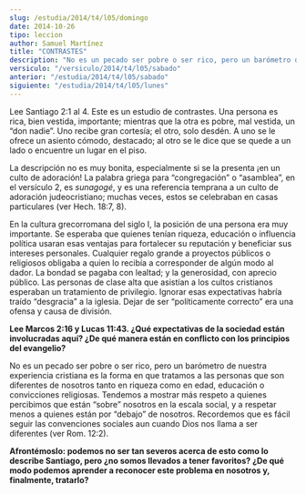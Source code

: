 ```yaml
---
slug: /estudia/2014/t4/l05/domingo
date: 2014-10-26
tipo: leccion
author: Samuel Martínez
title: "CONTRASTES"
description: "No es un pecado ser pobre o ser rico, pero un barómetro de nuestra experiencia  cristiana es la forma en que tratamos a las personas que son diferentes de  nosotros tanto en riqueza como en edad, educación o convicciones religiosas."
versiculo: "/versiculo/2014/t4/l05/sabado"
anterior: "/estudia/2014/t4/l05/sabado"
siguiente: "/estudia/2014/t4/l05/lunes"
---
```


Lee Santiago 2:1 al 4. Este es un estudio de contrastes. Una persona es rica, bien vestida, importante; mientras que la otra es pobre, mal vestida, un “don nadie”. Uno recibe gran cortesía; el otro, solo desdén. A uno se le ofrece un asiento cómodo, destacado; al otro se le dice que se quede a un lado o encuentre un lugar en el piso.

La descripción no es muy bonita, especialmente si se la presenta ¡en un culto de adoración! La palabra griega para “congregación” o “asamblea”, en el versículo 2, es _sunagogé_, y es una referencia temprana a un culto de adoración judeocristiano; muchas veces, estos se celebraban en casas particulares (ver Hech. 18:7, 8).

En la cultura grecorromana del siglo I, la posición de una persona era muy importante. Se esperaba que quienes tenían riqueza, educación o influencia política usaran esas ventajas para fortalecer su reputación y beneficiar sus intereses personales. Cualquier regalo grande a proyectos públicos o religiosos obligaba a quien lo recibía a corresponder de algún modo al dador. La bondad se pagaba con lealtad; y la generosidad, con aprecio público. Las personas de clase alta que asistían a los cultos cristianos esperaban un tratamiento de privilegio. Ignorar esas expectativas habría traído “desgracia” a la iglesia. Dejar de ser “políticamente correcto” era una ofensa y causa de división.

**Lee Marcos 2:16 y Lucas 11:43. ¿Qué expectativas de la sociedad están involucradas aquí? ¿De qué manera están en conflicto con los principios del evangelio?**

No es un pecado ser pobre o ser rico, pero un barómetro de nuestra experiencia cristiana es la forma en que tratamos a las personas que son diferentes de nosotros tanto en riqueza como en edad, educación o convicciones religiosas. Tendemos a mostrar más respeto a quienes percibimos que están “sobre” nosotros en la escala social, y a respetar menos a quienes están por “debajo” de nosotros. Recordemos que es fácil seguir las convenciones sociales aun cuando Dios nos llama a ser diferentes (ver Rom. 12:2).

**Afrontémoslo: podemos no ser tan severos acerca de esto como lo describe Santiago, pero ¿no somos llevados a tener favoritos? ¿De qué modo podemos aprender a reconocer este problema en nosotros y, finalmente, tratarlo?**

